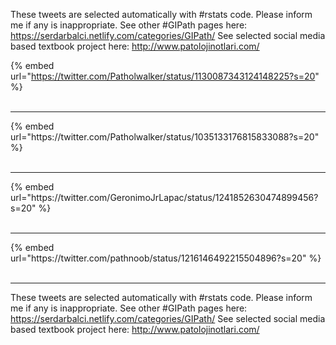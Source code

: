 

These tweets are selected automatically with #rstats code. Please inform me if any is inappropriate.
See other #GIPath pages here: https://serdarbalci.netlify.com/categories/GIPath/ 
See selected social media based textbook project here: http://www.patolojinotlari.com/

{% embed url="https://twitter.com/Patholwalker/status/1130087343124148225?s=20" %}<br>
<br>
<hr>
{% embed url="https://twitter.com/Patholwalker/status/1035133176815833088?s=20" %}<br>
<br>
<hr>
{% embed url="https://twitter.com/GeronimoJrLapac/status/1241852630474899456?s=20" %}<br>
<br>
<hr>
{% embed url="https://twitter.com/pathnoob/status/1216146492215504896?s=20" %}<br>
<br>
<hr>


These tweets are selected automatically with #rstats code. Please inform me if any is inappropriate.
See other #GIPath pages here: https://serdarbalci.netlify.com/categories/GIPath/ 
See selected social media based textbook project here: http://www.patolojinotlari.com/
